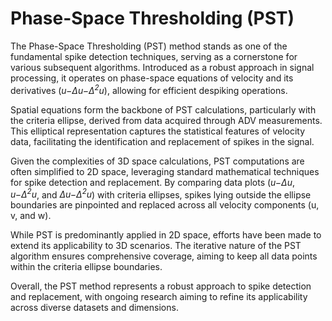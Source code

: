 # Phase-Space Thresholding (PST)

The Phase-Space Thresholding (PST) method stands as one of the fundamental spike detection techniques, serving as a cornerstone for various subsequent algorithms. Introduced as a robust approach in signal processing, it operates on phase-space equations of velocity and its derivatives (*u−Δu−Δ<sup>2</sup>u*), allowing for efficient despiking operations.

Spatial equations form the backbone of PST calculations, particularly with the criteria ellipse, derived from data acquired through ADV measurements. This elliptical representation captures the statistical features of velocity data, facilitating the identification and replacement of spikes in the signal.

Given the complexities of 3D space calculations, PST computations are often simplified to 2D space, leveraging standard mathematical techniques for spike detection and replacement. By comparing data plots (*u−Δu*, *u−Δ<sup>2</sup>u*, and *Δu−Δ<sup>2</sup>u*) with criteria ellipses, spikes lying outside the ellipse boundaries are pinpointed and replaced across all velocity components (u, v, and w).

While PST is predominantly applied in 2D space, efforts have been made to extend its applicability to 3D scenarios. The iterative nature of the PST algorithm ensures comprehensive coverage, aiming to keep all data points within the criteria ellipse boundaries.

Overall, the PST method represents a robust approach to spike detection and replacement, with ongoing research aiming to refine its applicability across diverse datasets and dimensions.
